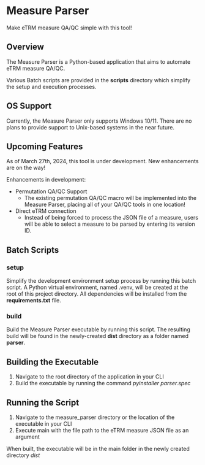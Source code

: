 # Measure Parser
Make eTRM measure QA/QC simple with this tool!

## Overview
The Measure Parser is a Python-based application that aims to automate eTRM measure QA/QC.

Various Batch scripts are provided in the **scripts** directory which simplify the setup and execution processes.

## OS Support
Currently, the Measure Parser only supports Windows 10/11. There are no plans to provide support to Unix-based systems in the near future.

## Upcoming Features
As of March 27th, 2024, this tool is under development. New enhancements are on the way!

Enhancements in development:
- Permutation QA/QC Support
  - The existing permutation QA/QC macro will be implemented into the Measure Parser, placing all of your QA/QC tools in one location!
- Direct eTRM connection
  - Instead of being forced to process the JSON file of a measure, users will be able to select a measure to be parsed by entering its version ID.

## Batch Scripts
### setup
Simplify the development environment setup process by running this batch script. A Python virtual environment, named .venv, will be created at the root of this project directory. All dependencies will be installed from the **requirements.txt** file.


### build
Build the Measure Parser executable by running this script. The resulting build will be found in the newly-created **dist** directory as a folder named **parser**.

## Building the Executable
  1. Navigate to the root directory of the application in your CLI
  2. Build the executable by running the command *pyinstaller parser.spec*

## Running the Script
  1. Navigate to the measure_parser directory or the location of the executable in your CLI
  2. Execute main with the file path to the eTRM measure JSON file as an argument

When built, the executable will be in the main folder in the newly created directory *dist*
